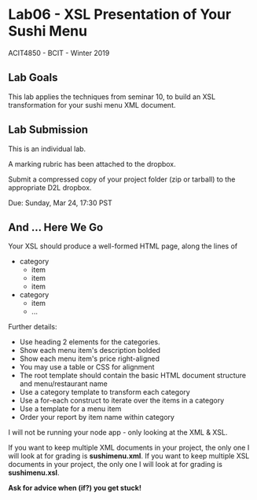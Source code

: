 # Lab06 - XSL Presentation of Your Sushi Menu
ACIT4850 - BCIT - Winter 2019

## Lab Goals

This lab applies the techniques from seminar 10, to build an XSL transformation
for your sushi menu XML document.

## Lab Submission

This is an individual lab.

A marking rubric has been attached to the dropbox.

Submit a compressed copy of your project folder (zip or tarball) to the appropriate D2L dropbox.

Due: Sunday, Mar 24, 17:30 PST

## And ... Here We Go

Your XSL should produce a well-formed HTML page, along the lines of

- category
    - item
    - item
    - item
- category
    - item
    - ...

Further details:
- Use heading 2 elements for the categories.
- Show each menu item's description bolded
- Show each menu item's price right-aligned
- You may use a table or CSS for alignment
- The root template should contain the basic HTML document structure
and menu/restaurant name
- Use a category template to transform each category
- Use a for-each construct to iterate over the items in a category
- Use a template for a menu item
- Order your report by item name within category

I will not be running your node app - only looking at the XML & XSL.

If you want to keep multiple XML documents in your project, the only one I will
look at for grading is **sushimenu.xml**.
If you want to keep multiple XSL documents in your project, the only
one I will look at for grading is **sushimenu.xsl**.

**Ask for advice when (if?) you get stuck!**